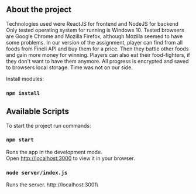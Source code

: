 ## About the project

Technologies used were ReactJS for frontend and NodeJS for backend
Only tested operating system for running is Windows 10. Tested browsers are Google Chrome
and Mozilla Firefox, although Mozilla seemed to have some problems.
In our version of the assignment, player can find from all foods from Fineli API and buy
them for a price. Then they battle other foods and gain more money for winning. Players
can also eat their food-fighters, if they don't want to have them anymore. All progress
is encrypted and saved to browsers local storage. Time was not on our side.

Install modules:
### `npm install`

## Available Scripts

To start the project run commands:

### `npm start`

Runs the app in the development mode.\
Open [http://localhost:3000](http://localhost:3000) to view it in your browser.

### `node server/index.js`

Runs the server. http://localhost:3001\

